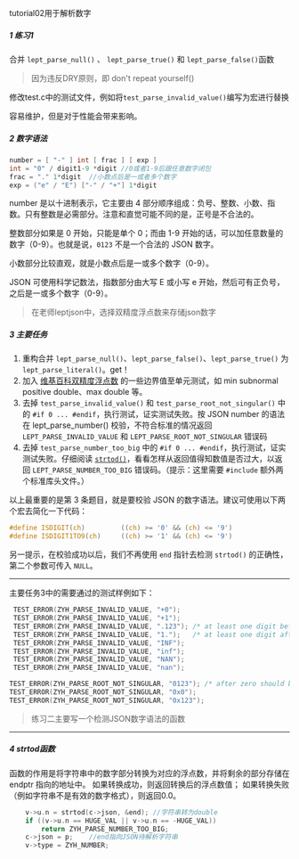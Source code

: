 tutorial02用于解析数字

##### 1 练习1

合并 `lept_parse_null()` 、 `lept_parse_true()` 和 `lept_parse_false()`函数

>因为违反DRY原则，即 don't repeat yourself()

修改test.c中的测试文件，例如将`test_parse_invalid_value()`编写为宏进行替换

容易维护，但是对于性能会带来影响。



##### 2 数字语法

```c++
number = [ "-" ] int [ frac ] [ exp ]	
int = "0" / digit1-9 *digit	//0或者1-9后跟任意数字闭包
frac = "." 1*digit	//小数点后是一或者多个数字
exp = ("e" / "E") ["-" / "+"] 1*digit
```

number 是以十进制表示，它主要由 4 部分顺序组成：负号、整数、小数、指数。只有整数是必需部分。注意和直觉可能不同的是，正号是不合法的。

整数部分如果是 0 开始，只能是单个 0；而由 1-9 开始的话，可以加任意数量的数字（0-9）。也就是说，`0123` 不是一个合法的 JSON 数字。

小数部分比较直观，就是小数点后是一或多个数字（0-9）。

JSON 可使用科学记数法，指数部分由大写 E 或小写 e 开始，然后可有正负号，之后是一或多个数字（0-9）。

>在老师leptjson中，选择双精度浮点数来存储json数字



##### 3 主要任务

1. 重构合并 `lept_parse_null()`、`lept_parse_false()`、`lept_parse_true()` 为 `lept_parse_literal()`。get！
2. 加入 [维基百科双精度浮点数](https://en.wikipedia.org/wiki/Double-precision_floating-point_format#Double-precision_examples) 的一些边界值至单元测试，如 min subnormal positive double、max double 等。
3. 去掉 `test_parse_invalid_value()` 和 `test_parse_root_not_singular()` 中的 `#if 0 ... #endif`，执行测试，证实测试失败。按 JSON number 的语法在 lept_parse_number() 校验，不符合标准的情况返回 `LEPT_PARSE_INVALID_VALUE` 和 `LEPT_PARSE_ROOT_NOT_SINGULAR` 错误码
4. 去掉 `test_parse_number_too_big` 中的 `#if 0 ... #endif`，执行测试，证实测试失败。仔细阅读 [`strtod()`](https://en.cppreference.com/w/c/string/byte/strtof)，看看怎样从返回值得知数值是否过大，以返回 `LEPT_PARSE_NUMBER_TOO_BIG` 错误码。（提示：这里需要 `#include` 额外两个标准库头文件。）

以上最重要的是第 3 条题目，就是要校验 JSON 的数字语法。建议可使用以下两个宏去简化一下代码：

~~~c
#define ISDIGIT(ch)         ((ch) >= '0' && (ch) <= '9')
#define ISDIGIT1TO9(ch)     ((ch) >= '1' && (ch) <= '9')
~~~

另一提示，在校验成功以后，我们不再使用 `end` 指针去检测 `strtod()` 的正确性，第二个参数可传入 `NULL`。

---

主要任务3中的需要通过的测试样例如下：

```c++
 TEST_ERROR(ZYH_PARSE_INVALID_VALUE, "+0");
 TEST_ERROR(ZYH_PARSE_INVALID_VALUE, "+1");
 TEST_ERROR(ZYH_PARSE_INVALID_VALUE, ".123"); /* at least one digit before '.' */
 TEST_ERROR(ZYH_PARSE_INVALID_VALUE, "1.");   /* at least one digit after '.' */
 TEST_ERROR(ZYH_PARSE_INVALID_VALUE, "INF");
 TEST_ERROR(ZYH_PARSE_INVALID_VALUE, "inf");
 TEST_ERROR(ZYH_PARSE_INVALID_VALUE, "NAN");
 TEST_ERROR(ZYH_PARSE_INVALID_VALUE, "nan");

TEST_ERROR(ZYH_PARSE_ROOT_NOT_SINGULAR, "0123"); /* after zero should be '.' , 'E' , 'e' or nothing */
TEST_ERROR(ZYH_PARSE_ROOT_NOT_SINGULAR, "0x0");
TEST_ERROR(ZYH_PARSE_ROOT_NOT_SINGULAR, "0x123");
```

>练习二主要写一个检测JSON数字语法的函数

---

##### 4 strtod函数

函数的作用是将字符串中的数字部分转换为对应的浮点数，并将剩余的部分存储在 endptr 指向的地址中。
如果转换成功，则返回转换后的浮点数值；
如果转换失败（例如字符串不是有效的数字格式），则返回0.0。

```c++
	v->u.n = strtod(c->json, &end);	//字符串转为double
	if ((v->u.n == HUGE_VAL || v->u.n == -HUGE_VAL))
		return ZYH_PARSE_NUMBER_TOO_BIG;
	c->json = p;	//end指向JSON待解析字符串
	v->type = ZYH_NUMBER;
```

